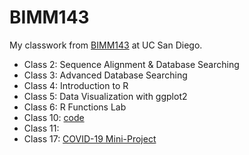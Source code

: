 # BIMM143


My classwork from [BIMM143](https://bioboot.github.io/bimm143_W23/) at UC San Diego.

- Class 2: Sequence Alignment & Database Searching
- Class 3: Advanced Database Searching
- Class 4: Introduction to R 
- Class 5: Data Visualization with ggplot2
- Class 6: R Functions Lab
- Class 10: [code](https://github.com/avn009/BIMM143_github/blob/main/Class10/Class10.qmd)
- Class 11: 
- Class 17: [COVID-19 Mini-Project](https://github.com/avn009/BIMM143_github/blob/main/Class17/Class17.md)
